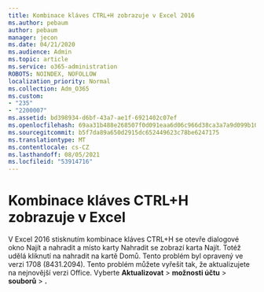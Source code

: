 ```yaml
---
title: Kombinace kláves CTRL+H zobrazuje v Excel 2016
ms.author: pebaum
author: pebaum
manager: jecon
ms.date: 04/21/2020
ms.audience: Admin
ms.topic: article
ms.service: o365-administration
ROBOTS: NOINDEX, NOFOLLOW
localization_priority: Normal
ms.collection: Adm_O365
ms.custom:
- "235"
- "2200007"
ms.assetid: bd398934-d6bf-43a7-ae1f-6921402c07ef
ms.openlocfilehash: 69aa31b488e268507f0d091eaa6d06c966d38ca3a7a9d099b10886e1954b956b
ms.sourcegitcommit: b5f7da89a650d2915dc652449623c78be6247175
ms.translationtype: MT
ms.contentlocale: cs-CZ
ms.lasthandoff: 08/05/2021
ms.locfileid: "53914716"
---
```

# <a name="ctrlh-shows-find-not-replace-in-excel"></a>Kombinace kláves CTRL+H zobrazuje v Excel

V Excel 2016 stisknutím kombinace kláves CTRL+H se otevře dialogové okno Najít a nahradit a místo karty Nahradit se zobrazí karta Najít. Totéž udělá kliknutí na nahradit na kartě Domů. Tento problém byl opravený ve verzi 1708 (8431.2094). Tento problém můžete vyřešit tak, že aktualizujete na nejnovější verzi Office. Vyberte **Aktualizovat** \> **možnosti účtu** \> **souborů** \> **.**
  